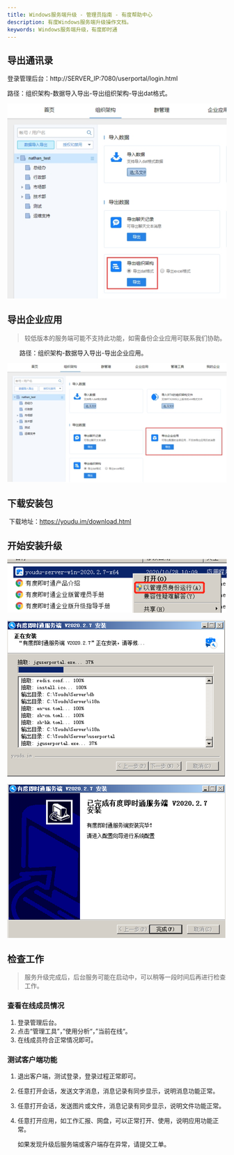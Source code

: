 ```yaml
---
title: Windows服务端升级 - 管理员指南 - 有度帮助中心
description: 有度Windows服务端升级操作文档。
keywords: Windows服务端升级，有度即时通
---
```


## 导出通讯录

登录管理后台：http://SERVER_IP:7080/userportal/login.html

路径：组织架构-数据导入导出-导出组织架构-导出dat格式。

![img](res/a01_00007/wps19.jpg)

## 导出企业应用

> 较低版本的服务端可能不支持此功能，如需备份企业应用可联系我们协助。

　　路径：组织架构-数据导入导出-导出企业应用。

![img](res/a01_00007/wps20.jpg)

## 下载安装包

​		下载地址：https://youdu.im/download.html

## 开始安装升级

![image-20201115161624262](res/a01_00007/image-20201115161624262.png)



![image-20201113161511970](res/a01_00007/image-20201113161511970.png)

![image-20201113161803354](res/a01_00007/image-20201113161803354.png)

## 检查工作

> 服务升级完成后，后台服务可能在启动中，可以稍等一段时间后再进行检查工作。

###  查看在线成员情况

1. 登录管理后台。
2. 点击“管理工具”，”使用分析“，”当前在线“。
3. 在线成员符合正常情况即可。

### 测试客户端功能

1. 退出客户端，测试登录，登录过程正常即可。

2. 任意打开会话，发送文字消息，消息记录有同步显示，说明消息功能正常。

3. 任意打开会话，发送图片或文件，消息记录有同步显示，说明文件功能正常。

4. 任意打开应用，如工作汇报、网盘，可以正常打开、使用，说明应用功能正常。

   如果发现升级后服务端或客户端存在异常，请提交工单。

